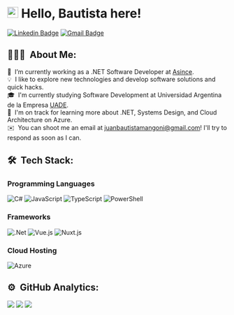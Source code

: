 # <img src="https://media.giphy.com/media/hvRJCLFzcasrR4ia7z/giphy.gif" width="25px"> Hello, Bautista here! 

[![Linkedin Badge](https://img.shields.io/badge/-juanbautistamangoni-blue?style=flat-square&logo=Linkedin&logoColor=white&link=https://www.linkedin.com/in/juanbautistamangoni)](https://www.linkedin.com/in/juanbautistamangoni) 
[![Gmail Badge](https://img.shields.io/badge/juanbautistamangoni@gmail.com-c14438?style=flat-square&logo=Gmail&logoColor=white&link=mailto:juanbautistamangoni@gmail.com)](mailto:juanbautistamangoni@gmail.com)
<!--<p align="left"> <img src="https://komarev.com/ghpvc/?username=bautistamangoni" alt="bautistamangoni" /> </p> -->

## 👨🏻‍💻 &nbsp;About Me:
🔭 &nbsp;I’m currently working as a .NET Software Developer at [Asince](http://www.asince.com.ar/).\
💡 &nbsp;I like to explore new technologies and develop software solutions and quick hacks.\
🎓 &nbsp;I'm currently studying Software Development at Universidad Argentina de la Empresa [UADE](https://www.uade.edu.ar/).\
🌱 &nbsp;I'm on track for learning more about .NET, Systems Design, and Cloud Architecture on Azure.\
✉️ &nbsp;You can shoot me an email at juanbautistamangoni@gmail.com! I'll try to respond as soon as I can.

<!--
📄 &nbsp;Please have a look at my [Résumé]() for more details about me. I'm open to feedback and suggestions!
-->

## 🛠 &nbsp;Tech Stack:
### Programming Languages
![C#](https://img.shields.io/badge/c%23-%23239120.svg?style=for-the-badge&logo=csharp&logoColor=white)
![JavaScript](https://img.shields.io/badge/javascript-%23323330.svg?style=for-the-badge&logo=javascript&logoColor=%23F7DF1E)
![TypeScript](https://img.shields.io/badge/typescript-%23007ACC.svg?style=for-the-badge&logo=typescript&logoColor=white)
![PowerShell](https://img.shields.io/badge/PowerShell-%235391FE.svg?style=for-the-badge&logo=powershell&logoColor=white)
### Frameworks
![.Net](https://img.shields.io/badge/.NET-5C2D91?style=for-the-badge&logo=.net&logoColor=white)
![Vue.js](https://img.shields.io/badge/vuejs-%2335495e.svg?style=for-the-badge&logo=vuedotjs&logoColor=%234FC08D)
![Nuxt.js](https://img.shields.io/badge/nuxtjs-%2335495e.svg?style=for-the-badge&logo=nuxtdotjs&logoColor=%234FC08D)
### Cloud Hosting
![Azure](https://img.shields.io/badge/azure-%230072C6.svg?style=for-the-badge&logo=microsoftazure&logoColor=white)

## ⚙️ &nbsp;GitHub Analytics:

[![](https://github-readme-stats.vercel.app/api?username=bautistamangoni&show_icons=true&theme=material-palenight&hide_border=true&locale=en)](https://github.com/bautistamangoni)
[![](https://github-readme-streak-stats.herokuapp.com/?user=bautistamangoni&theme=material-palenight&hide_border=true)](https://github.com/bautistamangoni)
[![](https://github-readme-stats.vercel.app/api/top-langs/?username=bautistamangoni&layout=compact&theme=material-palenight&hide_border=true)](https://github.com/bautistamangoni)
